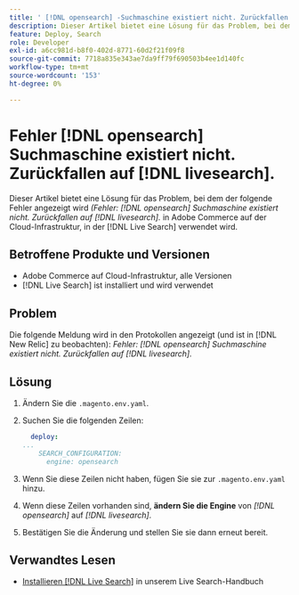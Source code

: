 ```yaml
---
title: ' [!DNL opensearch] -Suchmaschine existiert nicht. Zurückfallen auf [!DNL livesearch].'
description: Dieser Artikel bietet eine Lösung für das Problem, bei dem Sie den Fehler " [!DNL opensearch] -Suchmaschine existiert nicht“ sehen. Zurückgreifen auf " [!DNL livesearch].“ in Adobe Commerce auf Cloud-Infrastruktur.
feature: Deploy, Search
role: Developer
exl-id: a6cc981d-b8f0-402d-8771-60d2f21f09f8
source-git-commit: 7718a835e343ae7da9ff79f690503b4ee1d140fc
workflow-type: tm+mt
source-wordcount: '153'
ht-degree: 0%

---
```


# Fehler [!DNL opensearch] Suchmaschine existiert nicht. Zurückfallen auf [!DNL livesearch].

Dieser Artikel bietet eine Lösung für das Problem, bei dem der folgende Fehler angezeigt wird *(Fehler: [!DNL opensearch] Suchmaschine existiert nicht. Zurückfallen auf [!DNL livesearch].* in Adobe Commerce auf der Cloud-Infrastruktur, in der [!DNL Live Search] verwendet wird.

## Betroffene Produkte und Versionen

* Adobe Commerce auf Cloud-Infrastruktur, alle Versionen
* [!DNL Live Search] ist installiert und wird verwendet

## Problem

Die folgende Meldung wird in den Protokollen angezeigt (und ist in [!DNL New Relic] zu beobachten):
*Fehler: [!DNL opensearch] Suchmaschine existiert nicht. Zurückfallen auf [!DNL livesearch].*

## Lösung

1. Ändern Sie die `.magento.env.yaml`.
1. Suchen Sie die folgenden Zeilen:

   ```yaml
     deploy:
   ...
       SEARCH_CONFIGURATION:
         engine: opensearch
   ```

1. Wenn Sie diese Zeilen nicht haben, fügen Sie sie zur `.magento.env.yaml` hinzu.
1. Wenn diese Zeilen vorhanden sind, **ändern Sie die Engine** von *[!DNL opensearch]* auf *[!DNL livesearch]*.
1. Bestätigen Sie die Änderung und stellen Sie sie dann erneut bereit.

## Verwandtes Lesen

* [Installieren [!DNL Live Search]](https://experienceleague.adobe.com/docs/commerce-merchant-services/live-search/onboard/install.html?lang=de) in unserem Live Search-Handbuch
